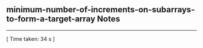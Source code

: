 <h2>minimum-number-of-increments-on-subarrays-to-form-a-target-array Notes</h2><hr>[ Time taken: 34 s ]